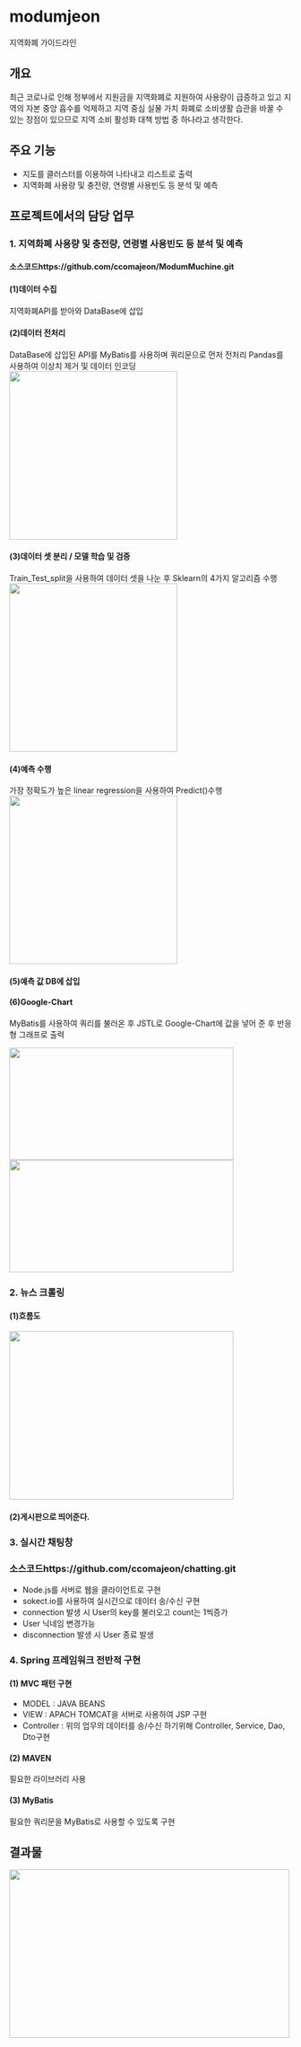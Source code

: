 # modumjeon
지역화폐 가이드라인

## 개요
최근 코로나로 인해 정부에서 지원금을 지역화폐로 지원하여 사용량이 급증하고 있고
지역의 자본 중앙 흡수를 억제하고 지역 중심 실물 가치 화폐로 소비생활 습관을 바꿀 수 있는 장점이 있으므로
지역 소비 활성화 대책 방법 중 하나라고 생각한다.

## 주요 기능
<ul>
  <li>지도를 클러스터를 이용하여 나타내고 리스트로 출력</li>
  <li>지역화폐 사용량 및 충전량, 연령별 사용빈도 등 분석 및 예측</li>
</ul>

## 프로젝트에서의 담당 업무

### 1. 지역화폐 사용량 및 충전량, 연령별 사용빈도 등 분석 및 예측
#### 소스코드https://github.com/ccomajeon/ModumMuchine.git
#### (1)데이터 수집
지역화폐API를 받아와 DataBase에 삽입

#### (2)데이터 전처리
DataBase에 삽입된 API를 MyBatis를 사용하며 쿼리문으로 먼저 전처리
Pandas를 사용하여 이상치 제거 및 데이터 인코딩<br>
<img src="https://user-images.githubusercontent.com/64400738/90994611-40ca4480-e5f4-11ea-9881-7861a70af1c0.png" width="300" height="300">

#### (3)데이터 셋 분리 / 모델 학습 및 검증
Train_Test_split을 사용하여 데이터 셋을 나눈 후 Sklearn의 4가지 알고리즘 수행<br>
<img src="https://user-images.githubusercontent.com/64400738/90994612-41fb7180-e5f4-11ea-85b2-377bc4c1ad65.png" width="300" height="300">

#### (4)예측 수행
가장 정확도가 높은 linear regression을 사용하여 Predict()수행<br>
<img src="https://user-images.githubusercontent.com/64400738/90994613-42940800-e5f4-11ea-9e92-b3ed74a2db1f.png" width="300" height="300">

#### (5)예측 값 DB에 삽입
#### (6)Google-Chart
MyBatis를 사용하여 쿼리를 불러온 후 JSTL로 Google-Chart에 값을 넣어 준 후 반응형 그래프로 출력
<p align="left">
  <img src="https://user-images.githubusercontent.com/64400738/90995631-77ee2500-e5f7-11ea-955c-6246b2112fdb.png" width="400" height="200">
  <img src="https://user-images.githubusercontent.com/64400738/90995632-7886bb80-e5f7-11ea-85af-b3cdbb841b8a.png" width="400" height="200">
</p>

### 2. 뉴스 크롤링
#### (1)흐름도
<img src="https://user-images.githubusercontent.com/64400738/90969839-4b270880-e538-11ea-80d7-d1d6003e2b46.png" width="400" height="300">

#### (2)게시판으로 띄어준다.

### 3. 실시간 채팅창
### 소스코드https://github.com/ccomajeon/chatting.git
<ul>
  <li>Node.js를 서버로 웹을 클라이언트로 구현</li>
  <li>sokect.io를 사용하여 실시간으로 데이터 송/수신 구현</li>
  <li>connection 발생 시 User의 key를 불러오고 count는 1씩증가</li>
  <li>User 닉네임 변경가능</li>
  <li>disconnection 발생 시 User 종료 발생</li>
</ul>


### 4. Spring 프레임워크 전반적 구현

#### (1) MVC 패턴 구현
<ul>
  <li>MODEL : JAVA BEANS</li>
  <li>VIEW : APACH TOMCAT을 서버로 사용하여 JSP 구현</li>
  <li>Controller : 위의 업무의 데이터를 송/수신 하기위해 Controller, Service, Dao, Dto구현</li>
</ul>

#### (2) MAVEN
필요한 라이브러리 사용

#### (3) MyBatis
필요한 쿼리문을 MyBatis로 사용할 수 있도록 구현

## 결과물
<img src="https://user-images.githubusercontent.com/64400738/90996336-7160ad00-e5f9-11ea-9aa1-f3998392fbd9.png" width="500" height="300">

